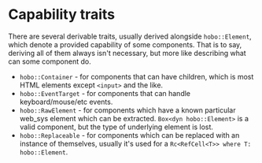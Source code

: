 # Capability traits

There are several derivable traits, usually derived alongside `hobo::Element`, which denote a provided capability of some components. That is to say, deriving all of them always isn't necessary, but more like describing what can some component do.

* `hobo::Container` - for components that can have children, which is most HTML elements except `<input>` and the like.
* `hobo::EventTarget` - for components that can handle keyboard/mouse/etc events.
* `hobo::RawElement` - for components which have a known particular web_sys element which can be extracted. `Box<dyn hobo::Element>` is a valid component, but the type of underlying element is lost.
* `hobo::Replaceable` - for components which can be replaced with an instance of themselves, usually it's used for a `Rc<RefCell<T>> where T: hobo::Element`.
